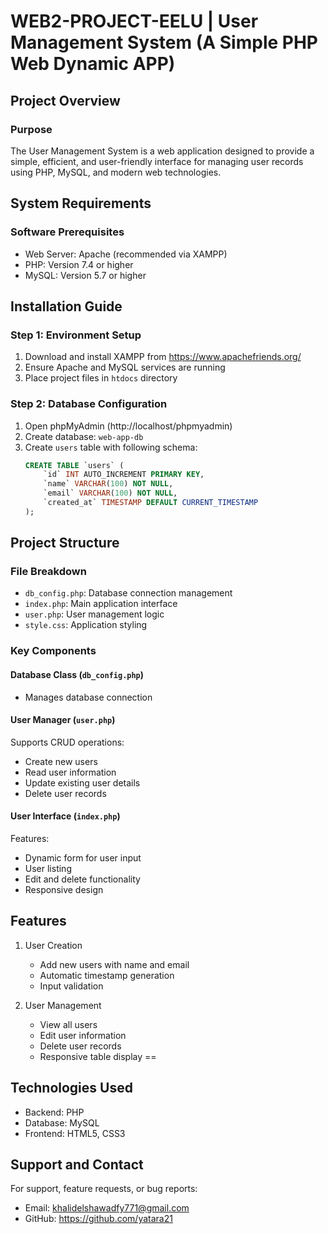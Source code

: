 # WEB2-PROJECT-EELU | User Management System (A Simple PHP Web Dynamic APP)

## Project Overview

### Purpose
The User Management System is a web application designed to provide a simple, efficient, and user-friendly interface for managing user records using PHP, MySQL, and modern web technologies.

## System Requirements

### Software Prerequisites
- Web Server: Apache (recommended via XAMPP)
- PHP: Version 7.4 or higher
- MySQL: Version 5.7 or higher

## Installation Guide

### Step 1: Environment Setup
1. Download and install XAMPP from https://www.apachefriends.org/
2. Ensure Apache and MySQL services are running
3. Place project files in `htdocs` directory

### Step 2: Database Configuration
1. Open phpMyAdmin (http://localhost/phpmyadmin)
2. Create database: `web-app-db`
3. Create `users` table with following schema:
   ```sql
   CREATE TABLE `users` (
       `id` INT AUTO_INCREMENT PRIMARY KEY,
       `name` VARCHAR(100) NOT NULL,
       `email` VARCHAR(100) NOT NULL,
       `created_at` TIMESTAMP DEFAULT CURRENT_TIMESTAMP
   );
   ```

## Project Structure

### File Breakdown
- `db_config.php`: Database connection management
- `index.php`: Main application interface
- `user.php`: User management logic
- `style.css`: Application styling

### Key Components

#### Database Class (`db_config.php`)
- Manages database connection

#### User Manager (`user.php`)
Supports CRUD operations:
- Create new users
- Read user information
- Update existing user details
- Delete user records

#### User Interface (`index.php`)
Features:
- Dynamic form for user input
- User listing
- Edit and delete functionality
- Responsive design

## Features

1. User Creation
   - Add new users with name and email
   - Automatic timestamp generation
   - Input validation

2. User Management
   - View all users
   - Edit user information
   - Delete user records
   - Responsive table display
==
## Technologies Used
- Backend: PHP
- Database: MySQL
- Frontend: HTML5, CSS3

## Support and Contact

For support, feature requests, or bug reports:
- Email: khalidelshawadfy771@gmail.com
- GitHub: https://github.com/yatara21
